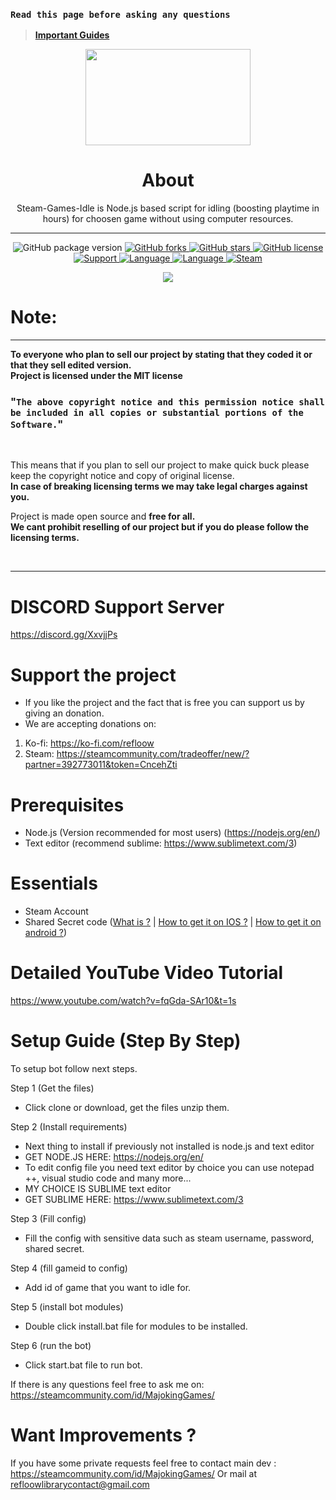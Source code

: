 ### `Read this page before asking any questions`
> **[Important Guides]()**<br>

<p align="center">
<img width="264.6" height="154" src="https://i.imgur.com/PUCBfA6.png">
</p>

<h1 align= "center"><b>
  About
  </b>
</h1>

<p align= "center">
Steam-Games-Idle is Node.js based script for idling (boosting playtime in hours) for choosen game without using computer resources.
  <hr>
</p>

<p align= "center">
  <img src="https://img.shields.io/github/package-json/v/Refloow/Steam-Games-Idle.svg" alt="GitHub package version">
  </a>
    <a href="https://github.com/Refloow/Steam-Games-Idle/network">
  <img src="https://img.shields.io/github/forks/Refloow/Steam-Games-Idle.svg?style=plastic" alt="GitHub forks">
  </a>
    <a href="https://github.com/Refloow/Steam-Games-Idle/stargazers">
  <img src="https://img.shields.io/github/stars/Refloow/Steam-Games-Idle.svg?style=plastic" alt="GitHub stars">
  </a>
    <a href="https://raw.githubusercontent.com/Refloow/Steam-Games-Idle/master/LICENSE">
  <img src="https://img.shields.io/badge/license-MIT-blue.svg?style=plastic" alt="GitHub license">
  </a>
    <a href="https://discord.gg/XxvjjPs">
  <img src="https://img.shields.io/discord/690327113039085600" alt="Support">
  </a>
    <a href="https://en.wikipedia.org/wiki/Node.js">
  <img src="https://img.shields.io/badge/Uses-Node.js-green" alt="Language">
  </a>
    <a href="https://en.wikipedia.org/wiki/JavaScript">
  <img src="https://img.shields.io/badge/language-JavaScript-yellow.svg" alt="Language">
  </a>
    <a href="https://steamcommunity.com/tradeoffer/new/?partner=392773011&token=CncehZti">
  <img src="https://img.shields.io/badge/steam-donate-yellow.svg" alt="Steam">
  </a>
</p>


<p align= "center">
  <a href="https://ko-fi.com/P5P02ONAC">
  <img src="https://www.ko-fi.com/img/githubbutton_sm.svg">
  </a>
</p>


# Note:

<hr>

**To everyone who plan to sell our project by stating that they coded it or that they sell edited version.**<br>
**Project is licensed under the MIT license**<br>

### "`The above copyright notice and this permission notice shall be included in all copies or substantial portions of the Software.`"<br>

<br>

This means that if you plan to sell our project to make quick buck please keep the copyright notice and copy of original license. <br>
**In case of breaking licensing terms we may take legal charges against you.**

Project is made open source and **free for all.**<br>
**We cant prohibit reselling of our project but if you do please follow the licensing terms.**<br> 

<br>
<hr>

# DISCORD Support Server

https://discord.gg/XxvjjPs

# Support the project
- If you like the project and the fact that is free you can support us by giving an donation.
- We are accepting donations on:

1. Ko-fi: https://ko-fi.com/refloow
2. Steam: https://steamcommunity.com/tradeoffer/new/?partner=392773011&token=CncehZti

# Prerequisites
- Node.js (Version recommended for most users) (https://nodejs.org/en/)
- Text editor (recommend sublime: https://www.sublimetext.com/3)

# Essentials
- Steam Account
- Shared Secret code ([What is ?](https://searchsecurity.techtarget.com/definition/shared-secret) | [How to get it on IOS ?](https://forums.backpack.tf/topic/45995-guide-how-to-get-your-shared-secret-from-ios-device-steam-mobile/) | [How to get it on android ?](https://forums.backpack.tf/topic/46354-guide-how-to-find-the-steam-identity_secret-on-an-android-phone/))

# Detailed YouTube Video Tutorial

https://www.youtube.com/watch?v=fqGda-SAr10&t=1s

# Setup Guide (Step By Step)

To setup bot follow next steps.

Step 1 (Get the files)
- Click clone or download, get the files unzip them. 

Step 2 (Install requirements)
- Next thing to install if previously not installed is node.js and text editor
- GET NODE.JS HERE: https://nodejs.org/en/
- To edit config file you need text editor by choice you can use notepad ++, visual studio code and many more...
- MY CHOICE IS SUBLIME text editor
- GET SUBLIME HERE: https://www.sublimetext.com/3

Step 3 (Fill config)
- Fill the config with sensitive data such as steam username, password, shared secret.

Step 4 (fill gameid to config)
- Add id of game that you want to idle for.

Step 5 (install bot modules)
- Double click install.bat file for modules to be installed.

Step 6 (run the bot)
- Click start.bat file to run bot.

If there is any questions feel free to ask me on: https://steamcommunity.com/id/MajokingGames/

# Want Improvements ?

If you have some private requests feel free to contact main dev : https://steamcommunity.com/id/MajokingGames/
Or mail at refloowlibrarycontact@gmail.com
